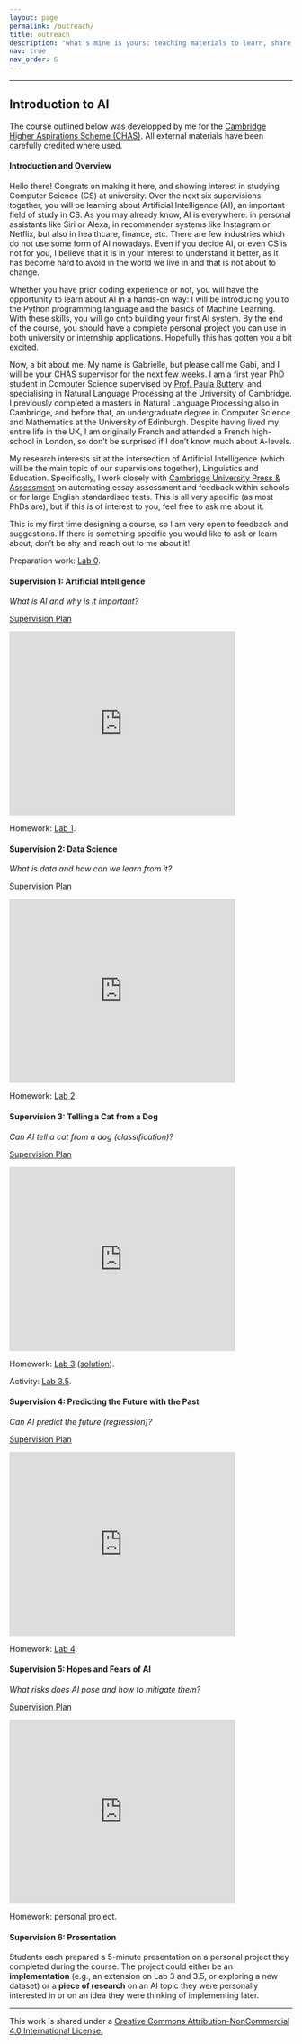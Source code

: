 ```yaml
---
layout: page
permalink: /outreach/
title: outreach
description: "what's mine is yours: teaching materials to learn, share, and inspire"
nav: true
nav_order: 6
---
```


---
## Introduction to AI

<p><emph>The course outlined below was developped by me for the <a href="https://www.cai.cam.ac.uk/access-outreach/schemes-and-events/cambridge-higher-aspirations-scheme">Cambridge Higher Aspirations Scheme (CHAS)</a>. All external materials have been carefully credited where used.

<h4>Introduction and Overview</h4>

<p>Hello there! Congrats on making it here, and showing interest in studying Computer Science (CS) at university.
Over the next six supervisions together, you will be learning about Artificial Intelligence (AI), an important field of study in CS. As you may already know, AI is everywhere: in personal assistants like Siri or Alexa, in recommender systems like Instagram or Netflix, but also in healthcare, finance, etc. There are few industries which do not use some form of AI nowadays. Even if you decide AI, or even CS is not for you, I believe that it is in your interest to understand it better, as it has become hard to avoid in the world we live in and that is not about to change.</p>

<p>Whether you have prior coding experience or not, you will have the opportunity to learn about AI in a hands-on way: I will be introducing you to the Python programming language and the basics of Machine Learning. With these skills, you will go onto building your first AI system. By the end of the course, you should have a complete personal project you can use in both university or internship applications.
Hopefully this has gotten you a bit excited.</p>

<p>Now, a bit about me. My name is Gabrielle, but please call me Gabi, and I will be your CHAS supervisor for the next few weeks. I am a first year PhD student in Computer Science supervised by <a href="https://www.cl.cam.ac.uk/~pjb48/">Prof. Paula Buttery</a>, and specialising in Natural Language Processing at the University of Cambridge. I previously completed a masters in Natural Language Processing also in Cambridge, and before that, an undergraduate degree in Computer Science and Mathematics at the University of Edinburgh. Despite having lived my entire life in the UK, I am originally French and attended a French high-school in London, so don’t be surprised if I don’t know much about A-levels.</p>

<p>My research interests sit at the intersection of Artificial Intelligence (which will be the main topic of our supervisions together), Linguistics and Education. Specifically, I work closely with <a href="https://www.cambridge.org/">Cambridge University Press & Assessment</a> on automating essay assessment and feedback within schools or for large English standardised tests. This is all very specific (as most PhDs are), but if this is of interest to you, feel free to ask me about it.</p>

<p>This is my first time designing a course, so I am very open to feedback and suggestions. If there is something specific you would like to ask or learn about, don’t be shy and reach out to me about it!<p>

<p>Preparation work: <a href="/assets/pdf/CHAS/Lab 0 (original).pdf">Lab 0</a>.</p>

<h4>Supervision 1: Artificial Intelligence</h4>

<p><em>What is AI and why is it important?</em></p>

<p><a href="/assets/pdf/CHAS/Supervision 1_ Plan (original).pdf">Supervision Plan</a></p>

<p><iframe src="https://1drv.ms/p/c/d0db6fdae47a2912/IQRSeWvHL6oxSrGmGV0fZCQUAYiMgcBwODzjIppS5uoL4AU" width="402" height="327" frameborder="0" scrolling="no"></iframe></p>

<p>Homework: <a href="https://drive.google.com/file/d/1S--mHNV8zxtCGLqHdES6XdNlGX0Hsv_w/view?usp=share_link">Lab 1</a>.</p>

<h4>Supervision 2: Data Science</h4>

<p><em>What is data and how can we learn from it?</em></p>

<p><a href="/assets/pdf/CHAS/Supervision 2_ Plan (original).pdf">Supervision Plan</a></p>

<p><iframe src="https://1drv.ms/p/c/d0db6fdae47a2912/IQRrLCv6qmZeSapu2vUu085LATdgQS53SLQEzc60JqdU7Ug" width="402" height="327" frameborder="0" scrolling="no"></iframe></p>

<p>Homework: <a href="https://colab.research.google.com/drive/1GsTZk7sLvNydW39-kEhNWDgQXQ7523rW?usp=share_link">Lab 2</a>.</p>

<h4>Supervision 3: Telling a Cat from a Dog</h4>

<p><em>Can AI tell a cat from a dog (classification)?</em></p>

<p><a href="/assets/pdf/CHAS/Supervision 3_ Plan (original).pdf">Supervision Plan</a></p>

<p><iframe src="https://1drv.ms/p/c/d0db6fdae47a2912/IQS-QsEFozC-SKTaxyh9qKO9Aa705I4oOzz_Nnx-LWnTyvY" width="402" height="327" frameborder="0" scrolling="no"></iframe></p>

<p>Homework: <a href="https://colab.research.google.com/drive/1bKpiHvl_HVZc_oXbzcewkNT_J-J2UvhU?usp=share_link">Lab 3</a> (<a href="https://colab.research.google.com/drive/15iPOqRAkwrQsN7s0cGxjNEJpvL-lkagT?usp=share_link">solution</a>).</p>

<p>Activity: <a href="https://colab.research.google.com/drive/1Ds7yba_yNkkJgtVHp0Y2ZIKgzNgcCVIf?usp=share_link">Lab 3.5</a>.</p>

<h4>Supervision 4: Predicting the Future with the Past</h4>

<p><em>Can AI predict the future (regression)?</em></p>

<p><a href="/assets/pdf/CHAS/Supervision 4_ Plan (original).pdf">Supervision Plan</a></p>

<p><iframe src="https://1drv.ms/p/c/d0db6fdae47a2912/IQTSEXkhAXDOT7tyFCGBbcwdAT2BGheiBOZIVyRyxeJxAlI" width="402" height="327" frameborder="0" scrolling="no"></iframe></p>

<p>Homework: <a href="/assets/pdf/CHAS/Lab 4 (original).pdf">Lab 4</a>.</p>

<h4>Supervision 5: Hopes and Fears of AI</h4>

<p><em>What risks does AI pose and how to mitigate them?</em></p>

<p><a href="/assets/pdf/CHAS/Supervision 5_ Plan (original).pdf">Supervision Plan</a></p>

<p><iframe src="https://1drv.ms/p/c/d0db6fdae47a2912/IQRwE9JQ0n76QZG2-e_ArUpqAQvsVn3DZoaNfcclKgwBPYM" width="402" height="327" frameborder="0" scrolling="no"></iframe></p>

<p>Homework: personal project.</p>

<h4>Supervision 6: Presentation</h4>

<p>Students each prepared a 5-minute presentation on a personal project they completed during the course. The project could either be an <b>implementation</b> (e.g., an extension on Lab 3 and 3.5, or exploring a new dataset) or a <b>piece of research</b> on an AI topic they were personally interested in or on an idea they were thinking of implementing later.</p>

<hr>

<p>This work is shared under a <a href="https://creativecommons.org/licenses/by-nc/4.0/deed.en">Creative Commons Attribution-NonCommercial 4.0 International License.</a></p>

